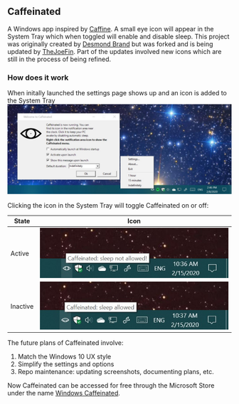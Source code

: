 Caffeinated
-----------

A Windows app inspired by [Caffine][1]. A small eye icon will appear in the System Tray which when toggled will enable and disable sleep. This project was originally created by [Desmond Brand][2] but was forked and is being updated by [TheJoeFin][3]. Part of the updates involved new icons which are still in the process of being refined. 

### How does it work
When initally launched the settings page shows up and an icon is added to the System Tray
![Settings page](https://github.com/TheJoeFin/Caffeinated/blob/master/screenshots/Windows-Caffeined-Screenshot.jpg)

Clicking the icon in the System Tray will toggle Caffeinated on or off:

State | Icon
--- | ---
Active | ![On State icon](https://github.com/TheJoeFin/Caffeinated/blob/master/screenshots/Active.jpg)
Inactive | ![Off State icon](https://github.com/TheJoeFin/Caffeinated/blob/master/screenshots/Inactive.jpg)



The future plans of Caffeinated involve:
1. Match the Windows 10 UX style
2. Simplify the settings and options
3. Repo maintenance: updating screenshots, documenting plans, etc.

Now Caffeinated can be accessed for free through the Microsoft Store under the name [Windows Caffeinated][4].

[1]: http://lightheadsw.com/caffeine/
[2]: http://desmondbrand.com/caffeinated/
[3]: http://twitter.com/thejoefin
[4]: https://www.microsoft.com/en-us/p/windows-caffeinated/9pbvhhsn78bl?activetab=pivot:overviewtab
